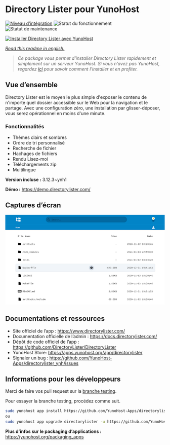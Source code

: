<!--
N.B.: This README was automatically generated by https://github.com/YunoHost/apps/tree/master/tools/README-generator
It shall NOT be edited by hand.
-->

# Directory Lister pour YunoHost

[![Niveau d’intégration](https://dash.yunohost.org/integration/directorylister.svg)](https://dash.yunohost.org/appci/app/directorylister) ![Statut du fonctionnement](https://ci-apps.yunohost.org/ci/badges/directorylister.status.svg) ![Statut de maintenance](https://ci-apps.yunohost.org/ci/badges/directorylister.maintain.svg)

[![Installer Directory Lister avec YunoHost](https://install-app.yunohost.org/install-with-yunohost.svg)](https://install-app.yunohost.org/?app=directorylister)

*[Read this readme in english.](./README.md)*

> *Ce package vous permet d’installer Directory Lister rapidement et simplement sur un serveur YunoHost.
Si vous n’avez pas YunoHost, regardez [ici](https://yunohost.org/#/install) pour savoir comment l’installer et en profiter.*

## Vue d’ensemble

Directory Lister est le moyen le plus simple d'exposer le contenu de n'importe quel dossier accessible sur le Web pour la navigation et le partage. Avec une configuration zéro, une installation par glisser-déposer, vous serez opérationnel en moins d'une minute.

### Fonctionnalités

- Thèmes clairs et sombres
- Ordre de tri personnalisé
- Recherche de fichier
- Hachages de fichiers
- Rendu Lisez-moi
- Téléchargements zip
- Multilingue


**Version incluse :** 3.12.3~ynh1

**Démo :** https://demo.directorylister.com/

## Captures d’écran

![Capture d’écran de Directory Lister](./doc/screenshots/Screenshot.png)

## Documentations et ressources

* Site officiel de l’app : <https://www.directorylister.com/>
* Documentation officielle de l’admin : <https://docs.directorylister.com/>
* Dépôt de code officiel de l’app : <https://github.com/DirectoryLister/DirectoryLister>
* YunoHost Store: <https://apps.yunohost.org/app/directorylister>
* Signaler un bug : <https://github.com/YunoHost-Apps/directorylister_ynh/issues>

## Informations pour les développeurs

Merci de faire vos pull request sur la [branche testing](https://github.com/YunoHost-Apps/directorylister_ynh/tree/testing).

Pour essayer la branche testing, procédez comme suit.

``` bash
sudo yunohost app install https://github.com/YunoHost-Apps/directorylister_ynh/tree/testing --debug
ou
sudo yunohost app upgrade directorylister -u https://github.com/YunoHost-Apps/directorylister_ynh/tree/testing --debug
```

**Plus d’infos sur le packaging d’applications :** <https://yunohost.org/packaging_apps>